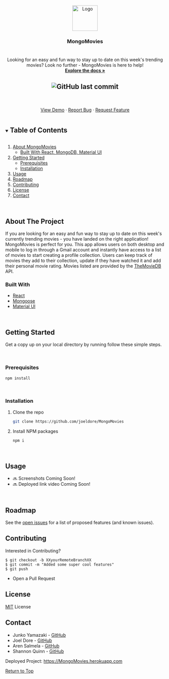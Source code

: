 <br />
<p align="center">
  <a href="https://github.com/joeldore/MongoMovies">
    <img src="./client/public/favicon.ico" alt="Logo" width="80" height="80">
  </a>

  <h3 align="center">MongoMovies</h3>

  # 

  <p align="center">
Looking for an easy and fun way to stay up to date on this week's trending movies? Look no further - MongoMovies is here to help!
    <br />
    <a href="https://github.com/joeldore/MongoMovies"><strong>Explore the docs »</strong></a>
    <br />

<h2 align="center"> 

![GitHub last commit](https://img.shields.io/github/last-commit/joeldore/MongoMovies)

</h2>
    <br />
    <p align="center"> 
    <a href="#">View Demo</a>
    ·
    <a href="https://github.com/joeldore/MongoMovies/issues">Report Bug</a>
    ·
    <a href="https://github.com/joeldore/MongoMovies/issues">Request Feature</a>
    </p>
  </p>
</p>

<details open="open">
  <summary><h2 style="display: inline-block">Table of Contents</h2></summary>
  <ol>
    <li>
      <a href="#about-the-project">About MongoMovies</a>
      <ul>
        <li><a href="#built-with">Built With React, MongoDB, Material UI</a></li>
      </ul>
    </li>
    <li>
      <a href="#getting-started">Getting Started</a>
      <ul>
        <li><a href="#prerequisites">Prerequisites</a></li>
        <li><a href="#installation">Installation</a></li>
      </ul>
    </li>
    <li><a href="#usage">Usage</a></li>
    <li><a href="#roadmap">Roadmap</a></li>
    <li><a href="#contributing">Contributing</a></li>
    <li><a href="#license">License</a></li>
    <li><a href="#contact">Contact</a></li>
  </ol>
</details>
</br>



<!-- ABOUT THE PROJECT -->
## About The Project

If you are looking for an easy and fun way to stay up to date on this week's currently trending movies - you have landed on the right application! MongoMovies is perfect for you. This app allows users on both desktop and mobile to log in through a Gmail account and instantly have access to a list of movies to start creating a profile collection. Users can keep track of movies they add to their collection, update if they have watched it and add their personal movie rating. Movies listed are provided by the [TheMovieDB](https://www.themoviedb.org/?language=en-US) API.

### Built With

* [React]("https://github.com/facebook/react")
* [Mongoose]("https://mongoosejs.com/docs/guide.html")
* [Material UI]("https://github.com/mui-org/material-ui")


</br>

## Getting Started

Get a copy up on your local directory by running follow these simple steps.

</br>

### Prerequisites

  ```sh
  npm install
  ```
</br>

### Installation

1. Clone the repo
   ```sh
   git clone https://github.com/joeldore/MongoMovies
   ```
2. Install NPM packages
   ```sh
   npm i
   ```


</br>

## Usage

* :soon: Screenshots Coming Soon!
* :soon: Deployed link video Coming Soon!

</br>

## Roadmap

See the [open issues](https://github.com/joeldore/MongoMovies) for a list of proposed features (and known issues).

## Contributing

Interested in Contributing? 

```
$ git checkout -b XXyourRemoteBranchXX
$ git commit -m "Added some super cool features"
$ git push
```
* Open a Pull Request


## License
[MIT](https://github.com/joeldore/MongoMovies/blob/master/LICENSE) License

## Contact

* Junko Yamazaki - [GitHub](https://github.com/junkoyama) 
* Joel Dore - [GitHub](https://github.com/JoelDore)
* Aren Salmela - [GitHub](https://github.com/arensalmela)
* Shannon Quinn - [GitHub](https://github.com/shannonquinn91)

Deployed Project: https://MongoMovies.herokuapp.com

[Return to Top](# )
